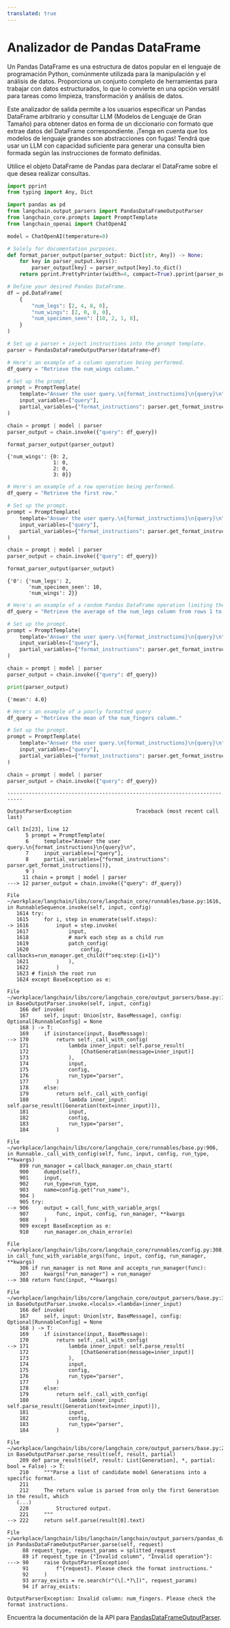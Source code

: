 ```yaml
---
translated: true
---
```


# Analizador de Pandas DataFrame

Un Pandas DataFrame es una estructura de datos popular en el lenguaje de programación Python, comúnmente utilizada para la manipulación y el análisis de datos. Proporciona un conjunto completo de herramientas para trabajar con datos estructurados, lo que lo convierte en una opción versátil para tareas como limpieza, transformación y análisis de datos.

Este analizador de salida permite a los usuarios especificar un Pandas DataFrame arbitrario y consultar LLM (Modelos de Lenguaje de Gran Tamaño) para obtener datos en forma de un diccionario con formato que extrae datos del DataFrame correspondiente. ¡Tenga en cuenta que los modelos de lenguaje grandes son abstracciones con fugas! Tendrá que usar un LLM con capacidad suficiente para generar una consulta bien formada según las instrucciones de formato definidas.

Utilice el objeto DataFrame de Pandas para declarar el DataFrame sobre el que desea realizar consultas.

```python
import pprint
from typing import Any, Dict

import pandas as pd
from langchain.output_parsers import PandasDataFrameOutputParser
from langchain_core.prompts import PromptTemplate
from langchain_openai import ChatOpenAI
```

```python
model = ChatOpenAI(temperature=0)
```

```python
# Solely for documentation purposes.
def format_parser_output(parser_output: Dict[str, Any]) -> None:
    for key in parser_output.keys():
        parser_output[key] = parser_output[key].to_dict()
    return pprint.PrettyPrinter(width=4, compact=True).pprint(parser_output)
```

```python
# Define your desired Pandas DataFrame.
df = pd.DataFrame(
    {
        "num_legs": [2, 4, 8, 0],
        "num_wings": [2, 0, 0, 0],
        "num_specimen_seen": [10, 2, 1, 8],
    }
)

# Set up a parser + inject instructions into the prompt template.
parser = PandasDataFrameOutputParser(dataframe=df)
```

```python
# Here's an example of a column operation being performed.
df_query = "Retrieve the num_wings column."

# Set up the prompt.
prompt = PromptTemplate(
    template="Answer the user query.\n{format_instructions}\n{query}\n",
    input_variables=["query"],
    partial_variables={"format_instructions": parser.get_format_instructions()},
)

chain = prompt | model | parser
parser_output = chain.invoke({"query": df_query})

format_parser_output(parser_output)
```

```output
{'num_wings': {0: 2,
               1: 0,
               2: 0,
               3: 0}}
```

```python
# Here's an example of a row operation being performed.
df_query = "Retrieve the first row."

# Set up the prompt.
prompt = PromptTemplate(
    template="Answer the user query.\n{format_instructions}\n{query}\n",
    input_variables=["query"],
    partial_variables={"format_instructions": parser.get_format_instructions()},
)

chain = prompt | model | parser
parser_output = chain.invoke({"query": df_query})

format_parser_output(parser_output)
```

```output
{'0': {'num_legs': 2,
       'num_specimen_seen': 10,
       'num_wings': 2}}
```

```python
# Here's an example of a random Pandas DataFrame operation limiting the number of rows
df_query = "Retrieve the average of the num_legs column from rows 1 to 3."

# Set up the prompt.
prompt = PromptTemplate(
    template="Answer the user query.\n{format_instructions}\n{query}\n",
    input_variables=["query"],
    partial_variables={"format_instructions": parser.get_format_instructions()},
)

chain = prompt | model | parser
parser_output = chain.invoke({"query": df_query})

print(parser_output)
```

```output
{'mean': 4.0}
```

```python
# Here's an example of a poorly formatted query
df_query = "Retrieve the mean of the num_fingers column."

# Set up the prompt.
prompt = PromptTemplate(
    template="Answer the user query.\n{format_instructions}\n{query}\n",
    input_variables=["query"],
    partial_variables={"format_instructions": parser.get_format_instructions()},
)

chain = prompt | model | parser
parser_output = chain.invoke({"query": df_query})
```

```output
---------------------------------------------------------------------------

OutputParserException                     Traceback (most recent call last)

Cell In[23], line 12
      5 prompt = PromptTemplate(
      6     template="Answer the user query.\n{format_instructions}\n{query}\n",
      7     input_variables=["query"],
      8     partial_variables={"format_instructions": parser.get_format_instructions()},
      9 )
     11 chain = prompt | model | parser
---> 12 parser_output = chain.invoke({"query": df_query})

File ~/workplace/langchain/libs/core/langchain_core/runnables/base.py:1616, in RunnableSequence.invoke(self, input, config)
   1614 try:
   1615     for i, step in enumerate(self.steps):
-> 1616         input = step.invoke(
   1617             input,
   1618             # mark each step as a child run
   1619             patch_config(
   1620                 config, callbacks=run_manager.get_child(f"seq:step:{i+1}")
   1621             ),
   1622         )
   1623 # finish the root run
   1624 except BaseException as e:

File ~/workplace/langchain/libs/core/langchain_core/output_parsers/base.py:170, in BaseOutputParser.invoke(self, input, config)
    166 def invoke(
    167     self, input: Union[str, BaseMessage], config: Optional[RunnableConfig] = None
    168 ) -> T:
    169     if isinstance(input, BaseMessage):
--> 170         return self._call_with_config(
    171             lambda inner_input: self.parse_result(
    172                 [ChatGeneration(message=inner_input)]
    173             ),
    174             input,
    175             config,
    176             run_type="parser",
    177         )
    178     else:
    179         return self._call_with_config(
    180             lambda inner_input: self.parse_result([Generation(text=inner_input)]),
    181             input,
    182             config,
    183             run_type="parser",
    184         )

File ~/workplace/langchain/libs/core/langchain_core/runnables/base.py:906, in Runnable._call_with_config(self, func, input, config, run_type, **kwargs)
    899 run_manager = callback_manager.on_chain_start(
    900     dumpd(self),
    901     input,
    902     run_type=run_type,
    903     name=config.get("run_name"),
    904 )
    905 try:
--> 906     output = call_func_with_variable_args(
    907         func, input, config, run_manager, **kwargs
    908     )
    909 except BaseException as e:
    910     run_manager.on_chain_error(e)

File ~/workplace/langchain/libs/core/langchain_core/runnables/config.py:308, in call_func_with_variable_args(func, input, config, run_manager, **kwargs)
    306 if run_manager is not None and accepts_run_manager(func):
    307     kwargs["run_manager"] = run_manager
--> 308 return func(input, **kwargs)

File ~/workplace/langchain/libs/core/langchain_core/output_parsers/base.py:171, in BaseOutputParser.invoke.<locals>.<lambda>(inner_input)
    166 def invoke(
    167     self, input: Union[str, BaseMessage], config: Optional[RunnableConfig] = None
    168 ) -> T:
    169     if isinstance(input, BaseMessage):
    170         return self._call_with_config(
--> 171             lambda inner_input: self.parse_result(
    172                 [ChatGeneration(message=inner_input)]
    173             ),
    174             input,
    175             config,
    176             run_type="parser",
    177         )
    178     else:
    179         return self._call_with_config(
    180             lambda inner_input: self.parse_result([Generation(text=inner_input)]),
    181             input,
    182             config,
    183             run_type="parser",
    184         )

File ~/workplace/langchain/libs/core/langchain_core/output_parsers/base.py:222, in BaseOutputParser.parse_result(self, result, partial)
    209 def parse_result(self, result: List[Generation], *, partial: bool = False) -> T:
    210     """Parse a list of candidate model Generations into a specific format.
    211
    212     The return value is parsed from only the first Generation in the result, which
   (...)
    220         Structured output.
    221     """
--> 222     return self.parse(result[0].text)

File ~/workplace/langchain/libs/langchain/langchain/output_parsers/pandas_dataframe.py:90, in PandasDataFrameOutputParser.parse(self, request)
     88 request_type, request_params = splitted_request
     89 if request_type in {"Invalid column", "Invalid operation"}:
---> 90     raise OutputParserException(
     91         f"{request}. Please check the format instructions."
     92     )
     93 array_exists = re.search(r"(\[.*?\])", request_params)
     94 if array_exists:

OutputParserException: Invalid column: num_fingers. Please check the format instructions.
```

Encuentra la documentación de la API para [PandasDataFrameOutputParser](https://api.python.langchain.com/en/latest/output_parsers/langchain.output_parsers.pandas_dataframe.PandasDataFrameOutputParser.html#langchain.output_parsers.pandas_dataframe.PandasDataFrameOutputParser).
